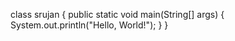 class srujan {
    public static void main(String[] args) {
        System.out.println("Hello, World!"); 
    }
}
